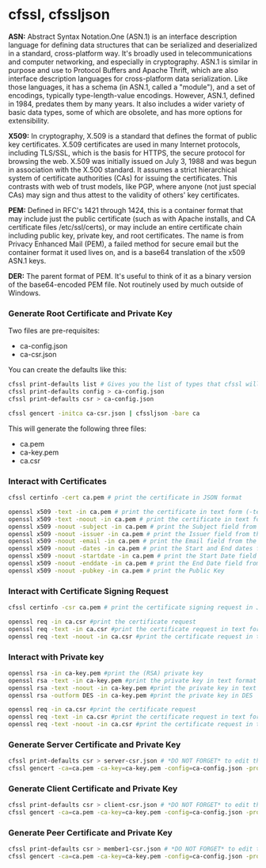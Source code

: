 # cfssl, cfssljson

**ASN:** Abstract Syntax Notation.One (ASN.1) is an interface description language for defining data structures that can be serialized and deserialized in a standard, cross-platform way. It's broadly used in telecommunications and computer networking, and especially in cryptography. ASN.1 is similar in purpose and use to Protocol Buffers and Apache Thrift, which are also interface description languages for cross-platform data serialization. Like those languages, it has a schema (in ASN.1, called a "module"), and a set of encodings, typically type-length-value encodings. However, ASN.1, defined in 1984, predates them by many years. It also includes a wider variety of basic data types, some of which are obsolete, and has more options for extensibility.

**X509:** In cryptography, X.509 is a standard that defines the format of public key certificates. X.509 certificates are used in many Internet protocols, including TLS/SSL, which is the basis for HTTPS, the secure protocol for browsing the web. X.509 was initially issued on July 3, 1988 and was begun in association with the X.500 standard. It assumes a strict hierarchical system of certificate authorities (CAs) for issuing the certificates. This contrasts with web of trust models, like PGP, where anyone (not just special CAs) may sign and thus attest to the validity of others' key certificates.

**PEM:** Defined in RFC's 1421 through 1424, this is a container format that may include just the public certificate (such as with Apache installs, and CA certificate files /etc/ssl/certs), or may include an entire certificate chain including public key, private key, and root certificates. The name is from Privacy Enhanced Mail (PEM), a failed method for secure email but the container format it used lives on, and is a base64 translation of the x509 ASN.1 keys.

**DER:** The parent format of PEM. It's useful to think of it as a binary version of the base64-encoded PEM file. Not routinely used by much outside of Windows.

### Generate Root Certificate and Private Key

Two files are pre-requisites:
- ca-config.json
- ca-csr.json

You can create the defaults like this:

```bash
cfssl print-defaults list # Gives you the list of types that cfssl will generate defaults for
cfssl print-defaults config > ca-config.json
cfssl print-defaults csr > ca-config.json
```

```bash
cfssl gencert -initca ca-csr.json | cfssljson -bare ca
```

This will generate the following three files:
- ca.pem
- ca-key.pem
- ca.csr

### Interact with Certificates

```bash
cfssl certinfo -cert ca.pem # print the certificate in JSON format

openssl x509 -text -in ca.pem # print the certificate in text form (-text)
openssl x509 -text -noout -in ca.pem # print the certificate in text form (-text), minus the certificate (-noout)
openssl x509 -noout -subject -in ca.pem # print the Subject field from the certificate
openssl x509 -noout -issuer -in ca.pem # print the Issuer field from the certificate
openssl x509 -noout -email -in ca.pem # print the Email field from the certificate
openssl x509 -noout -dates -in ca.pem # print the Start and End dates field from the certificate
openssl x509 -noout -startdate -in ca.pem # print the Start Date field from the certificate
openssl x509 -noout -enddate -in ca.pem # print the End Date field from the certificate
openssl x509 -noout -pubkey -in ca.pem # print the Public Key
```

### Interact with Certificate Signing Request

```bash
cfssl certinfo -csr ca.pem # print the certificate signing request in JSON format

openssl req -in ca.csr #print the certificate request
openssl req -text -in ca.csr #print the certificate request in text form
openssl req -text -noout -in ca.csr #print the certificate request in text form without the certificate
```

### Interact with Private key

```bash
openssl rsa -in ca-key.pem #print the (RSA) private key
openssl rsa -text -in ca-key.pem #print the private key in text format
openssl rsa -text -noout -in ca-key.pem #print the private key in text format, but do not print the private key out
openssl rsa -outform DES -in ca-key.pem #print the private key in DES 
```

```bash
openssl req -in ca.csr #print the certificate request
openssl req -text -in ca.csr #print the certificate request in text form
openssl req -text -noout -in ca.csr #print the certificate request in text form without the certificate
```

### Generate Server Certificate and Private Key

```bash
cfssl print-defaults csr > server-csr.json # *DO NOT FORGET* to edit the values in server-csr.json for your needs
cfssl gencert -ca=ca.pem -ca-key=ca-key.pem -config=ca-config.json -profile=server server-csr.json | cfssljson -bare server
```

### Generate Client Certificate and Private Key

```bash
cfssl print-defaults csr > client-csr.json # *DO NOT FORGET* to edit the values in server-csr.json for your needs
cfssl gencert -ca=ca.pem -ca-key=ca-key.pem -config=ca-config.json -profile=server client-csr.json | cfssljson -bare client
```

### Generate Peer Certificate and Private Key

```bash
cfssl print-defaults csr > member1-csr.json # *DO NOT FORGET* to edit the values in server-csr.json for your needs
cfssl gencert -ca=ca.pem -ca-key=ca-key.pem -config=ca-config.json -profile=peer member1-csr.json | cfssljson -bare member1
```
